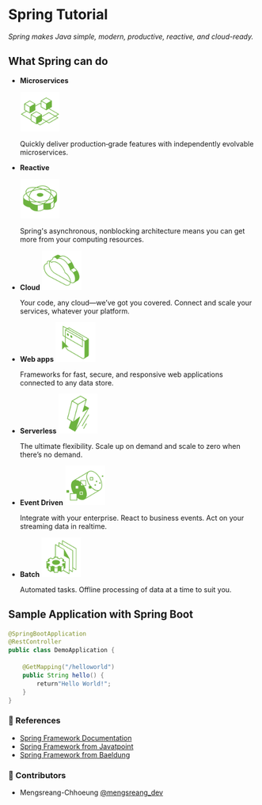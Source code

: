 # Spring Tutorial

_Spring makes Java simple, modern, productive, reactive, and cloud-ready._

## What Spring can do

- **Microservices**

  <img src="./doc-images/microservices.svg" alt="Microservice" width="80">

  Quickly deliver production‑grade features with independently evolvable microservices.

- **Reactive**

  <img src="./doc-images/reactive.svg" alt="Reactive" width="80">

  Spring's asynchronous, nonblocking architecture means you can get more from your computing resources.

- **Cloud**
  <img src="./doc-images/cloud.svg" alt="Cloud" width="80">

  Your code, any cloud—we’ve got you covered. Connect and scale your services, whatever your platform.

- **Web apps**
  <img src="./doc-images/web-apps.svg" alt="Web apps" width="80">

  Frameworks for fast, secure, and responsive web applications connected to any data store.

- **Serverless**
  <img src="./doc-images/serverless.svg" alt="Serverless" width="80">

  The ultimate flexibility. Scale up on demand and scale to zero when there’s no demand.

- **Event Driven**
  <img src="./doc-images/event-driven.svg" alt="Event Driven" width="80">

  Integrate with your enterprise. React to business events. Act on your streaming data in realtime.

- **Batch**
  <img src="./doc-images/batch.svg" alt="Batch" width="80">

  Automated tasks. Offline processing of data at a time to suit you.

## Sample Application with Spring Boot

```java
@SpringBootApplication
@RestController
public class DemoApplication {

    @GetMapping("/helloworld")
    public String hello() {
        return"Hello World!";
    }
}
```

### 📜 References

- [Spring Framework Documentation](https://docs.spring.io/spring-framework/docs/current/reference/html)
- [Spring Framework from Javatpoint](https://www.javatpoint.com/spring-tutorial)
- [Spring Framework from Baeldung](https://baeldung.com/spring-tutorial)

### 🤝 Contributors

- Mengsreang-Chhoeung [@mengsreang_dev](https://twitter.com/mengsreang_dev)
